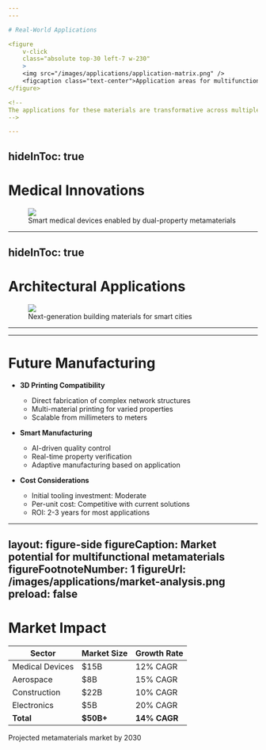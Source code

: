 ```yaml
---
---

# Real-World Applications

<figure
    v-click
    class="absolute top-30 left-7 w-230"
    >
    <img src="/images/applications/application-matrix.png" />
    <figcaption class="text-center">Application areas for multifunctional metamaterials</figcaption>
</figure>

<!--
The applications for these materials are transformative across multiple industries. In medicine, imagine stents that expand perfectly while dampening ultrasound frequencies for better imaging. In aerospace, lightweight panels that block engine noise while providing superior crash protection. For consumer electronics, phone cases that protect against drops while filtering out specific frequencies. The ability to program both mechanical and acoustic properties opens entirely new design possibilities.
-->

---
```

hideInToc: true
---

# Medical Innovations

<figure
    class="absolute top-50 left-7 w-230"
    >
    <img src="/images/applications/medical-applications.png" />
    <figcaption class="text-center">Smart medical devices enabled by dual-property metamaterials</figcaption>
</figure>

<!--
In medicine, these materials could revolutionize device design. Smart stents that expand appropriately while providing acoustic shielding during ultrasound procedures. Prosthetics that adapt their stiffness while dampening harmful vibrations. Even MRI-compatible implants that don't interfere with imaging while providing mechanical support. The biomedical market alone represents billions in potential applications.
-->

---
hideInToc: true
---

# Architectural Applications

<figure
    class="absolute top-40 left-12 w-220"
    >
    <img src="/images/applications/building-materials.png" />
    <figcaption class="text-center">Next-generation building materials for smart cities</figcaption>
</figure>

<!--
For architecture, imagine building facades that adapt to earthquakes while blocking traffic noise. Floor systems that provide both vibration isolation and sound insulation. Emergency shelters that can be rapidly deployed with built-in acoustic privacy. As cities become denser and louder, these materials offer solutions that address multiple challenges simultaneously. The construction industry's push toward smart buildings makes this particularly timely.
-->

---
---

# Future Manufacturing

<v-clicks>

- **3D Printing Compatibility**
  - Direct fabrication of complex network structures
  - Multi-material printing for varied properties
  - Scalable from millimeters to meters

- **Smart Manufacturing**
  - AI-driven quality control
  - Real-time property verification
  - Adaptive manufacturing based on application

- **Cost Considerations**
  - Initial tooling investment: Moderate
  - Per-unit cost: Competitive with current solutions
  - ROI: 2-3 years for most applications

</v-clicks>

<!--
These materials are designed with manufacturing in mind. They're perfectly suited for 3D printing, where complex geometries are actually easier to produce than simple ones. Multi-material printing allows us to vary properties within a single part. Our AI approach also enables smart manufacturing - we can verify properties in real-time and adapt the design on the fly. While initial tooling requires investment, per-unit costs are competitive with current solutions, with typical ROI in 2-3 years.
-->

---
layout: figure-side
figureCaption: Market potential for multifunctional metamaterials
figureFootnoteNumber: 1
figureUrl: /images/applications/market-analysis.png
preload: false
---

# Market Impact

| Sector | Market Size | Growth Rate |
| ------ | ----------- | ----------- |
| Medical Devices | $15B | 12% CAGR |
| Aerospace | $8B | 15% CAGR |
| Construction | $22B | 10% CAGR |
| Electronics | $5B | 20% CAGR |
| **Total** | **$50B+** | **14% CAGR** |

<Footnotes separator v-after>
  <Footnote :number=1>Projected metamaterials market by 2030</Footnote>
</Footnotes>

<!--
The market opportunity is massive. Medical devices represent a $15 billion opportunity growing at 12% annually. Aerospace applications could reach $8 billion, driven by the push for quieter, more efficient aircraft. Construction is the largest segment at $22 billion, as green building standards drive demand for advanced materials. Consumer electronics, while smaller at $5 billion, has the highest growth rate at 20%. Combined, we're looking at a $50+ billion market by 2030, and our technology addresses needs across all these sectors.
-->
